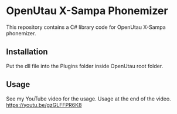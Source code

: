 # OpenUtau X-Sampa Phonemizer
This repository contains a C# library code for OpenUtau X-Sampa phonemizer.

## Installation
Put the dll file into the Plugins folder inside OpenUtau root folder.

## Usage
See my YouTube video for the usage.
Usage at the end of the video.
https://youtu.be/gzGLFFPR6K8
